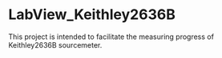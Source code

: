 # LabView_Keithley2636B
This project is intended to facilitate the measuring progress  of Keithley2636B sourcemeter. 
